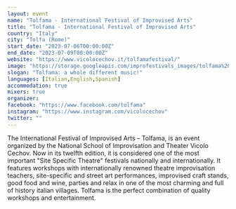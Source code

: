 ```yaml
---
layout: event
name: "Tolfama - International Festival of Improvised Arts"
title: "Tolfama - International Festival of Improvised Arts"
country: "Italy"
city: "Tolfa (Rome)"
start_date: "2023-07-06T00:00:00Z"
end_date: "2023-07-09T00:00:00Z"
website: "https://www.vicolocechov.it/tolfamafestival/"
image: "https://storage.googleapis.com/improfestivals_images/tolfama%202023_INGLESE%20-%20Tolfama%20Festival.png"
slogan: "Tolfama: a whole different music!"
languages: [Italian,English,Spanish]
accommodation: true
mixers: true
organizer: 
facebook: "https://www.facebook.com/tolfama"
instagram: "https://www.instagram.com/vicolocechov"
twitter: ""
---
```


The International Festival of Improvised Arts – Tolfama, is an event organized by the National School of Improvisation and Theater Vicolo Cechov. Now in its twelfth edition, it is considered one of the most important "Site Specific Theatre" festivals nationally and internationally. It features workshops with internationally renowned theatre improvisation teachers, site-specific and street art performances, improvised craft stands, good food and wine, parties and relax in one of the most charming and full of history italian villages. Tolfama is the perfect combination of quality workshops and entertainment.

